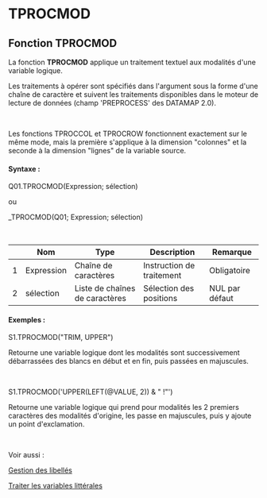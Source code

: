 # TPROCMOD

## Fonction TPROCMOD

La fonction **TPROCMOD** applique un traitement textuel aux modalités d'une variable logique.

Les traitements à opérer sont spécifiés dans l'argument sous la forme d'une chaîne de caractère et suivent les traitements disponibles dans le moteur de lecture de données (champ 'PREPROCESS' des DATAMAP 2.0).

&nbsp;

Les fonctions TPROCCOL et TPROCROW fonctionnent exactement sur le même mode, mais la première s'applique à la dimension "colonnes" et la seconde à la dimension "lignes" de la variable source.

#### Syntaxe :&nbsp;

Q01.TPROCMOD(Expression; sélection)

ou

\_TPROCMOD(Q01; Expression; sélection)

&nbsp;

| &nbsp; | **Nom** |**Type**|**Description**|**Remarque** |
| --- | --- | --- | --- | --- |
| &#49; | Expression | Chaîne de caractères | Instruction de traitement | Obligatoire |
| &#50; | sélection | Liste de chaînes de caractères | Sélection des positions | NUL par défaut |


#### Exemples :

S1.TPROCMOD("TRIM, UPPER")

Retourne une variable logique dont les modalités sont successivement débarrassées des blancs en début et en fin, puis passées en majuscules.

&nbsp;

S1.TPROCMOD('UPPER(LEFT(@VALUE, 2)) \& " \!"')

Retourne une variable logique qui prend pour modalités les 2 premiers caractères des modalités d'origine, les passe en majuscules, puis y ajoute un point d'exclamation.

&nbsp;

Voir aussi :&nbsp;

[Gestion des libellés](<Gererleslibelleslestextes1.md>)

[Traiter les variables littérales](<Traiterlesvariableslitterales.md>)